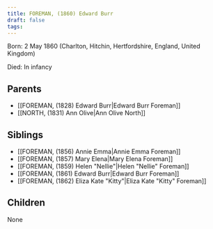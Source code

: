 ```yaml
---
title: FOREMAN, (1860) Edward Burr
draft: false
tags:
---
```

Born: 2 May 1860 (Charlton, Hitchin, Hertfordshire, England, United Kingdom)

Died: In infancy

## Parents
- [[FOREMAN, (1828) Edward Burr|Edward Burr Foreman]]
- [[NORTH, (1831) Ann Olive|Ann Olive North]]

## Siblings
- [[FOREMAN, (1856) Annie Emma|Annie Emma Foreman]]
- [[FOREMAN, (1857) Mary Elena|Mary Elena Foreman]]
- [[FOREMAN, (1859) Helen "Nellie"|Helen "Nellie" Foreman]]
- [[FOREMAN, (1861) Edward Burr|Edward Burr Foreman]]
- [[FOREMAN, (1862) Eliza Kate "Kitty"|Eliza Kate "Kitty" Foreman]]

## Children
None